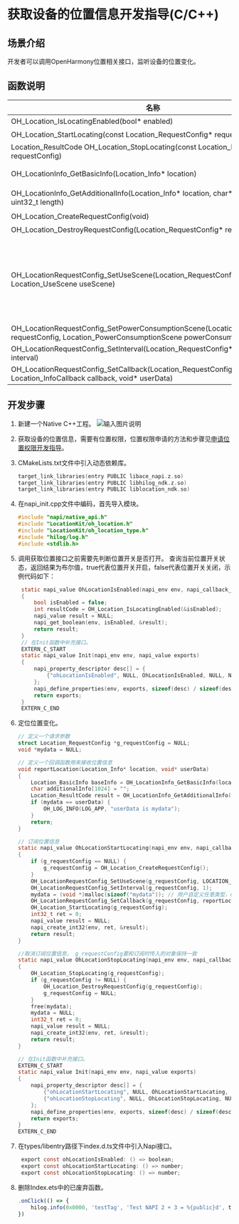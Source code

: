 # 获取设备的位置信息开发指导(C/C++)
<!--Kit: Location Kit-->
<!--Subsystem: Location-->
<!--Owner: @liu-binjun-->
<!--Designer: @liu-binjun-->
<!--Tester: @mhy123456789-->
<!--Adviser: @RayShih-->



## 场景介绍

开发者可以调用OpenHarmony位置相关接口，监听设备的位置变化。

## 函数说明

| 名称                                                         | 描述                                                         |
| ------------------------------------------------------------ | ------------------------------------------------------------ |
| OH_Location_IsLocatingEnabled(bool* enabled)     | 查询位置开关是否开启。                                 |
| OH_Location_StartLocating(const Location_RequestConfig* requestConfig) | 启动定位并订阅位置变化。 |
| Location_ResultCode OH_Location_StopLocating(const Location_RequestConfig* requestConfig) | 停止定位并取消订阅位置变化。 |
| OH_LocationInfo_GetBasicInfo(Location_Info* location)   | 从定位结果中获取基本信息，如经纬度、海拔、速度等信息。 |
| OH_LocationInfo_GetAdditionalInfo(Location_Info* location, char* additionalInfo, uint32_t length) | 从定位结果中获取附加信息。附加信息是一个JSON格式的字符串。 |
| OH_Location_CreateRequestConfig(void) | 创建一个位置请求参数结构体实例。    |
| OH_Location_DestroyRequestConfig(Location_RequestConfig* requestConfig) | 销毁位置请求参数实例并回收内存。  |
| OH_LocationRequestConfig_SetUseScene(Location_RequestConfig* requestConfig, Location_UseScene useScene) | 设置发起定位时的用户活动场景。<br/>如果设置了useScene，则powerConsumptionScene无效。<br/>如果未设置useScene，且设置了powerConsumptionScene，则该参数生效。<br/>如果两个参数都不设置，则默认useScene为LOCATION_USE_SCENE_DAILY_LIFE_SERVICE, powerConsumptionScene参数无效。     |
| OH_LocationRequestConfig_SetPowerConsumptionScene(Location_RequestConfig* requestConfig, Location_PowerConsumptionScene powerConsumptionScene) | 设置发起定位时的功耗场景。      |
| OH_LocationRequestConfig_SetInterval(Location_RequestConfig* requestConfig, int interval) | 设置定位结果上报时间间隔。                               |
| OH_LocationRequestConfig_SetCallback(Location_RequestConfig* requestConfig, Location_InfoCallback callback, void* userData) | 设置用于接收位置上报的回调函数。     |


## 开发步骤
1. 新建一个Native C++工程。
   ![输入图片说明](figures/001.png)

2. 获取设备的位置信息，需要有位置权限，位置权限申请的方法和步骤见[申请位置权限开发指导](location-permission-guidelines.md)。


3. CMakeLists.txt文件中引入动态依赖库。

   ```c
   target_link_libraries(entry PUBLIC libace_napi.z.so)
   target_link_libraries(entry PUBLIC libhilog_ndk.z.so)
   target_link_libraries(entry PUBLIC liblocation_ndk.so)
   ```

4. 在napi_init.cpp文件中编码，首先导入模块。

   ```c
   #include "napi/native_api.h"
   #include "LocationKit/oh_location.h"
   #include "LocationKit/oh_location_type.h"
   #include "hilog/log.h"
   #include <stdlib.h>
   ```

5. 调用获取位置接口之前需要先判断位置开关是否打开。
   查询当前位置开关状态，返回结果为布尔值，true代表位置开关开启，false代表位置开关关闭，示例代码如下：

   ```c
    static napi_value OhLocationIsEnabled(napi_env env, napi_callback_info info)
    {
        bool isEnabled = false;
        int resultCode = OH_Location_IsLocatingEnabled(&isEnabled);
        napi_value result = NULL;
        napi_get_boolean(env, isEnabled, &result);
        return result;
    }
    // 在Init函数中补充接口。
    EXTERN_C_START
    static napi_value Init(napi_env env, napi_value exports)
    {
        napi_property_descriptor desc[] = {
            {"ohLocationIsEnabled", NULL, OhLocationIsEnabled, NULL, NULL, NULL, napi_default, NULL},
        };
        napi_define_properties(env, exports, sizeof(desc) / sizeof(desc[0]), desc);
        return exports;
    }
    EXTERN_C_END
   ```

6. 定位位置变化。

    ```c
    // 定义一个请求参数
    struct Location_RequestConfig *g_requestConfig = NULL;
    void *mydata = NULL;

    // 定义一个回调函数用来接收位置信息
    void reportLocation(Location_Info* location, void* userData)
    {
        Location_BasicInfo baseInfo = OH_LocationInfo_GetBasicInfo(location);
        char additionalInfo[1024] = "";
        Location_ResultCode result = OH_LocationInfo_GetAdditionalInfo(location, additionalInfo, sizeof(additionalInfo));
        if (mydata == userData) {
            OH_LOG_INFO(LOG_APP, "userData is mydata");
        }
        return;
    }

    // 订阅位置信息
    static napi_value OhLocationStartLocating(napi_env env, napi_callback_info info)
    {
        if (g_requestConfig == NULL) {
            g_requestConfig = OH_Location_CreateRequestConfig();
        }
        OH_LocationRequestConfig_SetUseScene(g_requestConfig, LOCATION_USE_SCENE_NAVIGATION);
        OH_LocationRequestConfig_SetInterval(g_requestConfig, 1);
        mydata = (void *)malloc(sizeof("mydata")); // 用户自定义任意类型，callback 透传返回
        OH_LocationRequestConfig_SetCallback(g_requestConfig, reportLocation, mydata);
        OH_Location_StartLocating(g_requestConfig);
        int32_t ret = 0;
        napi_value result = NULL;
        napi_create_int32(env, ret, &result);
        return result;
    }

    //取消订阅位置信息， g_requestConfig要和订阅时传入的对象保持一致
    static napi_value OhLocationStopLocating(napi_env env, napi_callback_info info)
    {
        OH_Location_StopLocating(g_requestConfig);
        if (g_requestConfig != NULL) {
            OH_Location_DestroyRequestConfig(g_requestConfig);
            g_requestConfig = NULL;
        }
        free(mydata);
        mydata = NULL;
        int32_t ret = 0;
        napi_value result = NULL;
        napi_create_int32(env, ret, &result);
        return result;
    }

    // 在Init函数中补充接口。
    EXTERN_C_START
    static napi_value Init(napi_env env, napi_value exports)
    {
        napi_property_descriptor desc[] = {
            {"ohLocationStartLocating", NULL, OhLocationStartLocating, NULL, NULL, NULL, napi_default, NULL},
            {"ohLocationStopLocating", NULL, OhLocationStopLocating, NULL, NULL, NULL, napi_default, NULL},
        };
        napi_define_properties(env, exports, sizeof(desc) / sizeof(desc[0]), desc);
        return exports;
    }
    EXTERN_C_END
    ```

6. 在types/libentry路径下index.d.ts文件中引入Napi接口。
    ```c
     export const ohLocationIsEnabled: () => boolean;
     export const ohLocationStartLocating: () => number;
     export const ohLocationStopLocating: () => number;
    ```

7. 删除Index.ets中的已废弃函数。

    ```js
    .onClick(() => {
        hilog.info(0x0000, 'testTag', 'Test NAPI 2 + 3 = %{public}d', testNapi.add(2, 3));
    })
    ```